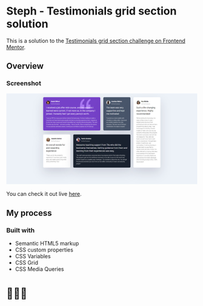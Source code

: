 # Steph - Testimonials grid section solution

This is a solution to the [Testimonials grid section challenge on Frontend Mentor](https://www.frontendmentor.io/challenges/testimonials-grid-section-Nnw6J7Un7). 


## Overview

### Screenshot

![](./assets/images/screenshot.PNG)

You can check it out live [here](https://xstephx.github.io/testimonials-grid-section-challenge/).

## My process

### Built with

- Semantic HTML5 markup
- CSS custom properties
- CSS Variables
- CSS Grid
- CSS Media Queries


# 🚀🚀🚀




